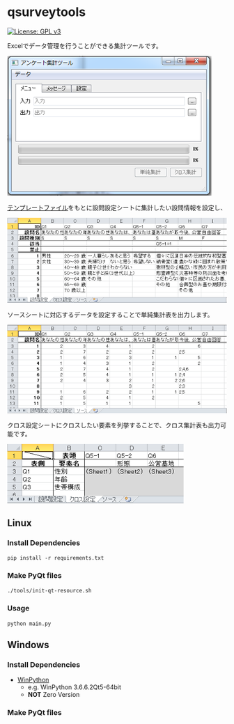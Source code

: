 # qsurveytools

[![License: GPL v3](https://img.shields.io/badge/License-GPL%20v3-blue.svg)](https://www.gnu.org/licenses/gpl-3.0)

Excelでデータ管理を行うことができる集計ツールです。

![mainwindow](./docs/html/html/img/mainwindow-menu.png)

[テンプレートファイル](https://github.com/mugwort-rc/qsurveytools/raw/master/templates/template_ja.xlsx)をもとに設問設定シートに集計したい設問情報を設定し、

![setting](./docs/html/html/img/setting.png)

ソースシートに対応するデータを設定することで単純集計表を出力します。

![source](./docs/html/html/img/source.png)

クロス設定シートにクロスしたい要素を列挙することで、クロス集計表も出力可能です。

![cross](./docs/html/html/img/cross.png)

## Linux

### Install Dependencies

```
pip install -r requirements.txt
```

### Make PyQt files

```
./tools/init-qt-resource.sh
```

### Usage

```
python main.py
```

## Windows

### Install Dependencies

* [WinPython](https://winpython.github.io/)
    * e.g. WinPython 3.6.6.2Qt5-64bit
    * **NOT** Zero Version

### Make PyQt files
